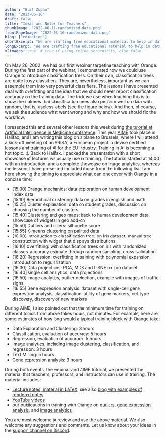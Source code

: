 ```yaml
---
author: "Blaž Zupan"
date: "2022-06-16"
draft: false
title: "Ideas and Notes for Teachers"
thumbImage: "2022-06-16-randomized-data.png"
frontPageImage: "2022-06-16-randomized-data.png"
blog: ["education"]
shortExcerpt: "We are crafting free educational material to help in data science training."
longExcerpt: "We are crafting free educational material to help in data science training."
x2images: true  # true if using retina screenshots, else false
---
```


On May 26, 2002, we had our first [webinar targeting teaching with Orange](https://orangedatamining.com/blog/2022/2022-04-26-edu-webinar/). During the first part of the webinar, I demonstrated how we could use Orange to introduce classification trees. On their own, classification trees are quite lousy classifiers. They are, nevertheless, important as we can assemble them into very powerful classifiers. The lessons I have presented deal with overfitting and the idea that we should never report classification accuracy on the training data. The trick we use when teaching this is to show the trainees that classification trees also perform well on data with random, that is, useless labels (see the figure below). And then, of course, we ask the audience what went wrong and why and how we should fix the workflow. 

<WindowScreenshot src="2022-05-26-ouverfitting-trees.png" />

I presented this and several other lessons this week during [the tutorial at Artificial Intelligence in Medicine conference](https://orangedatamining.com/blog/2022/2022-04-26-amia-tutorial/). This year [AIME](http://aime22.aimedicine.info) took place in Halifax, and I am writing this blog on a plane to Brussels, where I will attend a kick-off meeting of an ARISA, a European project to devise certified lessons and training of AI for the EU industry. Training in AI is becoming a hot topic. :). Back to Halifax. I packed the presentation with a short showcase of lectures we usually use in training. The tutorial started at 14.00 with an introduction, and a complete showcase on image analytics, whereas the lessons I have presented included those from the following list. I am here showing the timing to appreciate what can one cover with Orange in a concise time:

* [15.00] Orange mechanics: data exploration on human development index data
* [15.10] Hierarchical clustering: data on grades in english and math
* [15.25] Cluster explanation: data on student grades, discussion on choosing the number of clusters
* [15.40] Clustering and geo maps: back to human development data, showcase of widgets in geo add-on
* [15.50] Outliers and inliers: silhouette score
* [15.55] K-means clustering on painted data
* [16.00] Introduction to classification tree: on Iris dataset, manual tree construction with widget that displays distributions
* [16.10] Overfitting: with classification trees on iris with randomized classes, accuracy estimate through random sampling, cross-validation
* [16.20] Regression: overfitting in training with polynomial expansion, introduction to regularization
* [16.30] Data projections: PCA, MDS and t-SNE on zoo dataset
* [16.40] single cell analytics, data projections
* [16.50] Image analytics, outlier detection, example with images of traffic signs
* [16.55] Gene expression analysis: dataset with single-cell gene expression analysis, classification, utility of gene markers, cell type discovery, discovery of new markers

During AIME, I also pointed out that the minimum time for training on different topics from above takes hours, not minutes. For example, here are some estimates of how long would a typical training block with Orange take:

* Data Exploration and Clustering: 3 hours
* Classification, evaluation of accuracy: 5 hours
* Regression, evaluation of accuracy: 5 hours
* Image analytics, including image clustering, classification, and regression: 3 hours
* Text Mining: 5 hours
* Gene expression analysis: 3 hours

During both events, the webinar and AIME tutorial, we presented the material that teachers, professors, and instructors can use in training. The material includes:

* [Lecture notes, material in LaTeX](https://github.com/biolab/orange-lecture-notes), see also [blog with examples of rendered notes]()
* [YouTube videos](http://youtube.com/orangedatamining)
* our publications in training with Orange on [outliers](https://journals.plos.org/ploscompbiol/article/authors?id=10.1371/journal.pcbi.1008671), [gene expression analysis](https://academic.oup.com/bioinformatics/article/35/14/i4/5529249), and [image analytics](https://www.nature.com/articles/s41467-019-12397-x)

You are most welcome to review and use the above material. We also welcome any suggestions and comments. Let us know about your ideas in the [support channel on Discord](https://discord.gg/FWrfeXV).